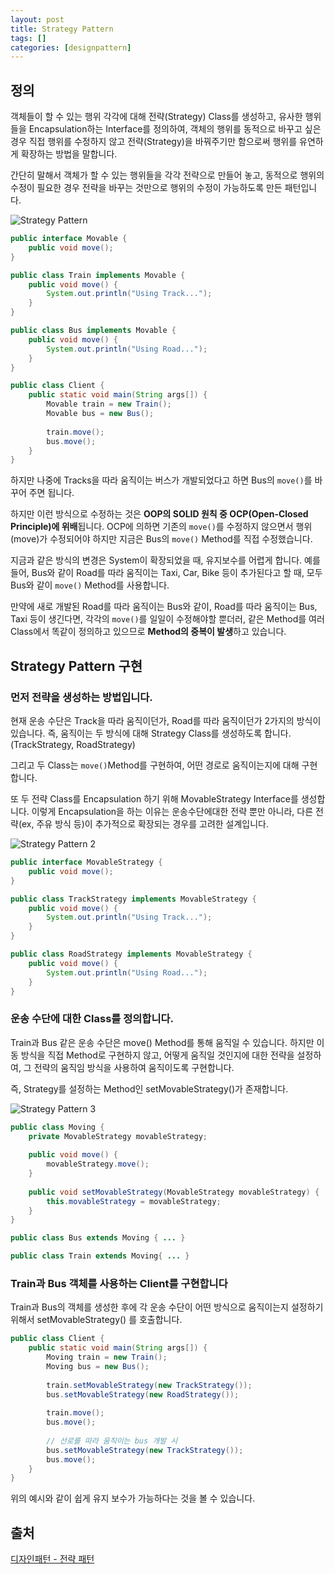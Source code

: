 ```yaml
---
layout: post
title: Strategy Pattern
tags: []
categories: [designpattern]
---
```


## 정의

객체들이 할 수 있는 행위 각각에 대해 전략(Strategy) Class를 생성하고, 유사한 행위들을 Encapsulation하는 Interface를 정의하여, 객체의 행위를 동적으로 바꾸고 싶은 경우 직접 행위를 수정하지 않고 전략(Strategy)을 바꿔주기만 함으로써 행위를 유연하게 확장하는 방법을 말합니다.

간단히 말해서 객체가 할 수 있는 행위들을 각각 전략으로 만들어 놓고, 동적으로 행위의 수정이 필요한 경우 전략을 바꾸는 것만으로 행위의 수정이 가능하도록 만든 패턴입니다.

![Strategy Pattern](https://nephelai.github.io/images/posts/strategy_pattern.jpg)

```java
public interface Movable {
    public void move();
}
```

``` java
public class Train implements Movable {
    public void move() {
        System.out.println("Using Track...");
    }
}
```

```java
public class Bus implements Movable {
    public void move() {
        System.out.println("Using Road...");
    }
}
```

``` java
public class Client {
    public static void main(String args[]) {
        Movable train = new Train();
        Movable bus = new Bus();
        
        train.move();
        bus.move();
    }
}
```

하지만 나중에 Tracks을 따라 움직이는 버스가 개발되었다고 하면 Bus의 `move()`를 바꾸어 주면 됩니다.

하지만 이런 방식으로 수정하는 것은 **OOP의 SOLID 원칙 중 OCP(Open-Closed Principle)에 위배**됩니다. OCP에 의하면 기존의 `move()`를 수정하지 않으면서 행위(move)가 수정되어야 하지만 지금은 Bus의 `move()` Method를 직접 수정했습니다.

지금과 같은 방식의 변경은 System이 확장되었을 때, 유지보수를 어렵게 합니다. 예를 들어, Bus와 같이 Road를 따라 움직이는 Taxi, Car, Bike 등이 추가된다고 할 때, 모두 Bus와 같이 `move()` Method를 사용합니다.

만약에 새로 개발된 Road를 따라 움직이는 Bus와 같이, Road를 따라 움직이는 Bus, Taxi 등이 생긴다면, 각각의 `move()`를 일일이 수정해야할 뿐더러, 같은 Method를 여러 Class에서 똑같이 정의하고 있으므로 **Method의 중복이 발생**하고 있습니다.

## Strategy Pattern 구현

### 먼저 전략을 생성하는 방법입니다.

현재 운송 수단은 Track을 따라 움직이던가, Road를 따라 움직이던가 2가지의 방식이 있습니다. 즉, 움직이는 두 방식에 대해 Strategy Class를 생성하도록 합니다. (TrackStrategy, RoadStrategy)

그리고 두 Class는 `move()`Method를 구현하여, 어떤 경로로 움직이는지에 대해 구현합니다.

또 두 전략 Class를 Encapsulation 하기 위해 MovableStrategy Interface를 생성합니다. 이렇게 Encapsulation을 하는 이유는 운송수단에대한 전략 뿐만 아니라, 다른 전략(ex, 주유 방식 등)이 추가적으로 확장되는 경우를 고려한 설계입니다.

![Strategy Pattern 2](https://nephelai.github.io/images/posts/strategy_pattern_2.jpg)

```java
public interface MovableStrategy {
    public void move();
}
```

```java
public class TrackStrategy implements MovableStrategy {
    public void move() {
        System.out.println("Using Track...");
    }
}
```

```java
public class RoadStrategy implements MovableStrategy {
    public void move() {
        System.out.println("Using Road...");
    }
}
```

### 운송 수단에 대한 Class를 정의합니다.

Train과 Bus 같은 운송 수단은 move() Method를 통해 움직일 수 있습니다. 하지만 이동 방식을 직접  Method로 구현하지 않고, 어떻게 움직일 것인지에 대한 전략을 설정하여, 그 전략의 움직임 방식을 사용하여 움직이도록 구현합니다.

즉, Strategy를 설정하는 Method인 setMovableStrategy()가 존재합니다.

![Strategy Pattern 3](https://nephelai.github.io/images/posts/strategy_pattern_3.jpg)

```java
public class Moving {
    private MovableStrategy movableStrategy;
    
    public void move() {
        movableStrategy.move();
    }
    
    public void setMovableStrategy(MovableStrategy movableStrategy) {
        this.movableStrategy = movableStrategy;
    }
}
```

``` java
public class Bus extends Moving { ... }
```

```java
public class Train extends Moving{ ... }
```

### Train과 Bus 객체를 사용하는 Client를 구현합니다

Train과 Bus의 객체를 생성한 후에 각 운송 수단이 어떤 방식으로 움직이는지 설정하기 위해서 setMovableStrategy() 를 호출합니다.

``` java
public class Client {
    public static void main(String args[]) {
        Moving train = new Train();
        Moving bus = new Bus();
        
        train.setMovableStrategy(new TrackStrategy());
        bus.setMovableStrategy(new RoadStrategy());
        
        train.move();
        bus.move();
        
        // 선로를 따라 움직이는 bus 개발 시
        bus.setMovableStrategy(new TrackStrategy());
        bus.move();
    }
}
```

위의 예시와 같이 쉽게 유지 보수가 가능하다는 것을 볼 수 있습니다.























## 출처

[디자인패턴 - 전략 패턴](https://victorydntmd.tistory.com/292?category=719467)